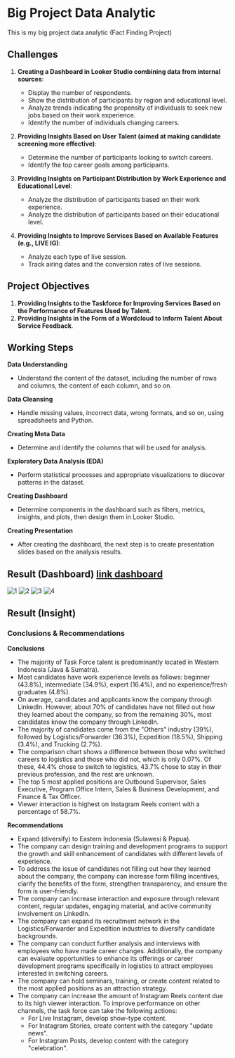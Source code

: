 # Big Project Data Analytic
This is my big project data analytic (Fact Finding Project)
## Challenges
1. **Creating a Dashboard in Looker Studio combining data from internal sources**:
   - Display the number of respondents.
   - Show the distribution of participants by region and educational level.
   - Analyze trends indicating the propensity of individuals to seek new jobs based on their work experience.
   - Identify the number of individuals changing careers.

2. **Providing Insights Based on User Talent (aimed at making candidate screening more effective)**:
   - Determine the number of participants looking to switch careers.
   - Identify the top career goals among participants.

3. **Providing Insights on Participant Distribution by Work Experience and Educational Level**:
   - Analyze the distribution of participants based on their work experience.
   - Analyze the distribution of participants based on their educational level.

4. **Providing Insights to Improve Services Based on Available Features (e.g., LIVE IG)**:
   - Analyze each type of live session.
   - Track airing dates and the conversion rates of live sessions.

## Project Objectives
1. **Providing Insights to the Taskforce for Improving Services Based on the Performance of Features Used by Talent**.
2. **Providing Insights in the Form of a Wordcloud to Inform Talent About Service Feedback**.

## Working Steps

**Data Understanding**
- Understand the content of the dataset, including the number of rows and columns, the content of each column, and so on.

**Data Cleansing**
- Handle missing values, incorrect data, wrong formats, and so on, using spreadsheets and Python.

**Creating Meta Data**
- Determine and identify the columns that will be used for analysis.

**Exploratory Data Analysis (EDA)**
- Perform statistical processes and appropriate visualizations to discover patterns in the dataset.

**Creating Dashboard**
- Determine components in the dashboard such as filters, metrics, insights, and plots, then design them in Looker Studio.

**Creating Presentation**
- After creating the dashboard, the next step is to create presentation slides based on the analysis results.

## Result (Dashboard) [link dashboard](https://lookerstudio.google.com/reporting/3c8fdc2d-3fa7-4538-bb28-9ea72050e9e7)
![1](https://github.com/AdimasYudhistira/big-project-data-analytic/assets/132340008/50da3b27-3025-4dd1-bbc2-01c15c390c90)
![2](https://github.com/AdimasYudhistira/big-project-data-analytic/assets/132340008/d1f0996e-05b9-41b3-9e6b-931c5e44442b)
![3](https://github.com/AdimasYudhistira/big-project-data-analytic/assets/132340008/82cb5174-3ee1-4afc-9b63-f586bbb81256)
![4](https://github.com/AdimasYudhistira/big-project-data-analytic/assets/132340008/50669354-b66c-49a7-9fa6-58eff6f7182b)

## Result (Insight)
### Conclusions & Recommendations

**Conclusions**
- The majority of Task Force talent is predominantly located in Western Indonesia (Java & Sumatra).
- Most candidates have work experience levels as follows: beginner (43.8%), intermediate (34.9%), expert (16.4%), and no experience/fresh graduates (4.8%).
- On average, candidates and applicants know the company through LinkedIn. However, about 70% of candidates have not filled out how they learned about the company, so from the remaining 30%, most candidates know the company through LinkedIn.
- The majority of candidates come from the "Others" industry (39%), followed by Logistics/Forwarder (36.3%), Expedition (18.5%), Shipping (3.4%), and Trucking (2.7%).
- The comparison chart shows a difference between those who switched careers to logistics and those who did not, which is only 0.07%. Of these, 44.4% chose to switch to logistics, 43.7% chose to stay in their previous profession, and the rest are unknown.
- The top 5 most applied positions are Outbound Supervisor, Sales Executive, Program Office Intern, Sales & Business Development, and Finance & Tax Officer.
- Viewer interaction is highest on Instagram Reels content with a percentage of 58.7%.

**Recommendations**
- Expand (diversify) to Eastern Indonesia (Sulawesi & Papua).
- The company can design training and development programs to support the growth and skill enhancement of candidates with different levels of experience.
- To address the issue of candidates not filling out how they learned about the company, the company can increase form filling incentives, clarify the benefits of the form, strengthen transparency, and ensure the form is user-friendly.
- The company can increase interaction and exposure through relevant content, regular updates, engaging material, and active community involvement on LinkedIn.
- The company can expand its recruitment network in the Logistics/Forwarder and Expedition industries to diversify candidate backgrounds.
- The company can conduct further analysis and interviews with employees who have made career changes. Additionally, the company can evaluate opportunities to enhance its offerings or career development programs specifically in logistics to attract employees interested in switching careers.
- The company can hold seminars, training, or create content related to the most applied positions as an attraction strategy.
- The company can increase the amount of Instagram Reels content due to its high viewer interaction. To improve performance on other channels, the task force can take the following actions:
  - For Live Instagram, develop show-type content.
  - For Instagram Stories, create content with the category "update news".
  - For Instagram Posts, develop content with the category "celebration".


